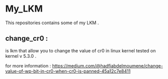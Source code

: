 # My_LKM
This repositories contains some of my LKM .

## change_cr0 : 
is lkm that allow you to change the value of cr0 in linux kernel tested on kernel v 5.3.0 .

for more information : https://medium.com/@hadfiabdelmoumene/change-value-of-wp-bit-in-cr0-when-cr0-is-panned-45a12c7e8411

